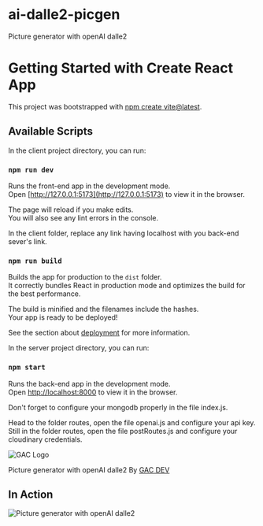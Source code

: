 # ai-dalle2-picgen
Picture generator with openAI dalle2

# Getting Started with Create React App

This project was bootstrapped with [npm create vite@latest](https://vitejs.dev/guide).

## Available Scripts

In the client project directory, you can run:

### `npm run dev`

Runs the front-end app in the development mode.\
Open [http://127.0.0.1:5173](http://127.0.0.1:5173) to view it in the browser.

The page will reload if you make edits.\
You will also see any lint errors in the console.

In the client folder, replace any link having localhost with you back-end sever's link.

### `npm run build`

Builds the app for production to the `dist` folder.\
It correctly bundles React in production mode and optimizes the build for the best performance.

The build is minified and the filenames include the hashes.\
Your app is ready to be deployed!

See the section about [deployment](https://vitejs.dev/guide/static-deploy.html) for more information.

In the server project directory, you can run:

### `npm start`

Runs the back-end app in the development mode.\
Open [http://localhost:8000](http://localhost:8000) to view it in the browser.

Don't forget to configure your mongodb properly in the file index.js.

Head to the folder routes, open the file openai.js and configure your api key. Still in the folder routes, open the file postRoutes.js and configure your cloudinary credentials.

![GAC Logo](https://geniusandcourage.com/favicon.ico)

Picture generator with openAI dalle2 By [GAC DEV](https://geniusandcourage.com)

## In Action

![Picture generator with openAI dalle2](https://hlwsdtech.com:8081/images/dallepicgen.png)
